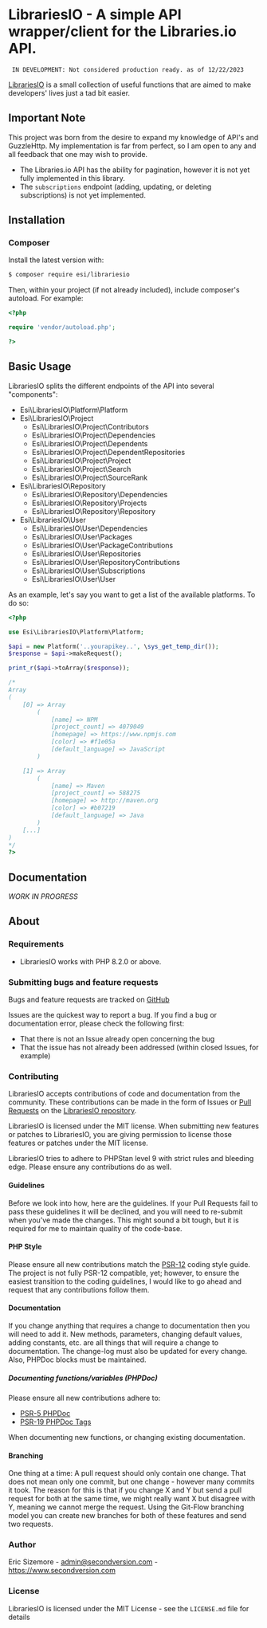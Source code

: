 # LibrariesIO - A simple API wrapper/client for the Libraries.io API.

` IN DEVELOPMENT: Not considered production ready. as of 12/22/2023`

[LibrariesIO](http://github.com/ericsizemore/librariesio/) is a small collection of useful functions that are aimed to make developers' lives just a tad bit easier.

## Important Note

This project was born from the desire to expand my knowledge of API's and GuzzleHttp. My implementation is far from perfect, so I am open to any and all feedback that one may wish to provide.

* The Libraries.io API has the ability for pagination, however it is not yet fully implemented in this library.
* The `subscriptions` endpoint (adding, updating, or deleting subscriptions) is not yet implemented.

## Installation

### Composer

Install the latest version with:

```bash
$ composer require esi/librariesio
```

Then, within your project (if not already included), include composer's autoload. For example:

```php
<?php

require 'vendor/autoload.php';

?>
```

## Basic Usage

LibrariesIO splits the different endpoints of the API into several "components":

  * Esi\LibrariesIO\Platform\Platform
  * Esi\LibrariesIO\Project
    * Esi\LibrariesIO\Project\Contributors
    * Esi\LibrariesIO\Project\Dependencies
    * Esi\LibrariesIO\Project\Dependents
    * Esi\LibrariesIO\Project\DependentRepositories
    * Esi\LibrariesIO\Project\Project
    * Esi\LibrariesIO\Project\Search
    * Esi\LibrariesIO\Project\SourceRank
  * Esi\LibrariesIO\Repository
    * Esi\LibrariesIO\Repository\Dependencies
    * Esi\LibrariesIO\Repository\Projects
    * Esi\LibrariesIO\Repository\Repository
  * Esi\LibrariesIO\User
    * Esi\LibrariesIO\User\Dependencies
    * Esi\LibrariesIO\User\Packages
    * Esi\LibrariesIO\User\PackageContributions
    * Esi\LibrariesIO\User\Repositories
    * Esi\LibrariesIO\User\RepositoryContributions
    * Esi\LibrariesIO\User\Subscriptions
    * Esi\LibrariesIO\User\User

As an example, let's say you want to get a list of the available platforms. To do so:

```php
<?php

use Esi\LibrariesIO\Platform\Platform;

$api = new Platform('..yourapikey..', \sys_get_temp_dir());
$response = $api->makeRequest();

print_r($api->toArray($response));

/*
Array
(
    [0] => Array
        (
            [name] => NPM
            [project_count] => 4079049
            [homepage] => https://www.npmjs.com
            [color] => #f1e05a
            [default_language] => JavaScript
        )

    [1] => Array
        (
            [name] => Maven
            [project_count] => 588275
            [homepage] => http://maven.org
            [color] => #b07219
            [default_language] => Java
        )
    [...]
)
*/
?>
```

## Documentation

*WORK IN PROGRESS*

## About

### Requirements

- LibrariesIO works with PHP 8.2.0 or above.

### Submitting bugs and feature requests

Bugs and feature requests are tracked on [GitHub](https://github.com/ericsizemore/librariesio/issues)

Issues are the quickest way to report a bug. If you find a bug or documentation error, please check the following first:

* That there is not an Issue already open concerning the bug
* That the issue has not already been addressed (within closed Issues, for example)

### Contributing

LibrariesIO accepts contributions of code and documentation from the community. 
These contributions can be made in the form of Issues or [Pull Requests](http://help.github.com/send-pull-requests/) on the [LibrariesIO repository](https://github.com/ericsizemore/librariesio).

LibrariesIO is licensed under the MIT license. When submitting new features or patches to LibrariesIO, you are giving permission to license those features or patches under the MIT license.

LibrariesIO tries to adhere to PHPStan level 9 with strict rules and bleeding edge. Please ensure any contributions do as well.

#### Guidelines

Before we look into how, here are the guidelines. If your Pull Requests fail to pass these guidelines it will be declined, and you will need to re-submit when you’ve made the changes. This might sound a bit tough, but it is required for me to maintain quality of the code-base.

#### PHP Style

Please ensure all new contributions match the [PSR-12](https://www.php-fig.org/psr/psr-12/) coding style guide. The project is not fully PSR-12 compatible, yet; however, to ensure the easiest transition to the coding guidelines, I would like to go ahead and request that any contributions follow them.

#### Documentation

If you change anything that requires a change to documentation then you will need to add it. New methods, parameters, changing default values, adding constants, etc. are all things that will require a change to documentation. The change-log must also be updated for every change. Also, PHPDoc blocks must be maintained.

##### Documenting functions/variables (PHPDoc)

Please ensure all new contributions adhere to:

  * [PSR-5 PHPDoc](https://github.com/php-fig/fig-standards/blob/master/proposed/phpdoc.md)
  * [PSR-19 PHPDoc Tags](https://github.com/php-fig/fig-standards/blob/master/proposed/phpdoc-tags.md)

When documenting new functions, or changing existing documentation.

#### Branching

One thing at a time: A pull request should only contain one change. That does not mean only one commit, but one change - however many commits it took. The reason for this is that if you change X and Y but send a pull request for both at the same time, we might really want X but disagree with Y, meaning we cannot merge the request. Using the Git-Flow branching model you can create new branches for both of these features and send two requests.

### Author

Eric Sizemore - <admin@secondversion.com> - <https://www.secondversion.com>

### License

LibrariesIO is licensed under the MIT License - see the `LICENSE.md` file for details
